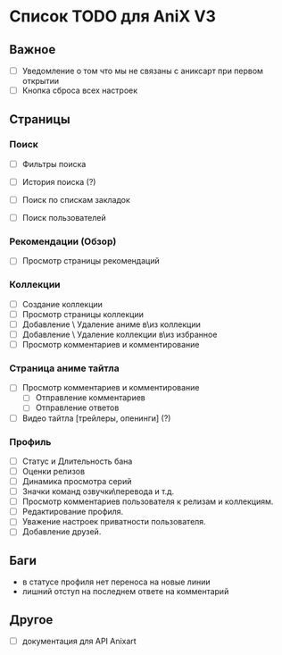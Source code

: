 # Список TODO для AniX V3

## Важное

- [ ] Уведомление о том что мы не связаны с аниксарт при первом открытии
- [ ] Кнопка сброса всех настроек

## Страницы

### Поиск

- [ ] Фильтры поиска
- [ ] История поиска (?)

- [ ] Поиск по спискам закладок
- [ ] Поиск пользователей

### Рекомендации (Обзор)

- [ ] Просмотр страницы рекомендаций

### Коллекции

- [ ] Создание коллекции
- [ ] Просмотр страницы коллекции
- [ ] Добавление \ Удаление аниме в\из коллекции
- [ ] Добавление \ Удаление коллекции в\из избранное
- [ ] Просмотр комментариев и комментирование

### Страница аниме тайтла

- [ ] Просмотр комментариев и комментирование
  - [ ] Отправление комментариев
  - [ ] Отправление ответов

- [ ] Видео тайтла [трейлеры, опенинги] (?)

### Профиль

- [ ] Статус и Длительность бана
- [ ] Оценки релизов
- [ ] Динамика просмотра серий
- [ ] Значки команд озвучки\перевода и т.д.
- [ ] Просмотр комментариев пользователя к релизам и коллекциям.
- [ ] Редактирование профиля.
- [ ] Уважение настроек приватности пользователя.
- [ ] Добавление друзей.

## Баги

- в статусе профиля нет переноса на новые линии
- лишний отступ на последнем ответе на комментарий

## Другое

- [ ] документация для API Anixart
